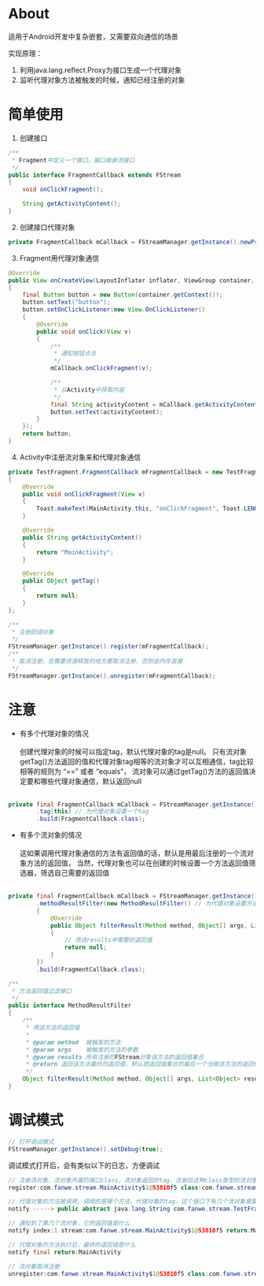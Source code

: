 # About
适用于Android开发中复杂嵌套，又需要双向通信的场景<br>

实现原理：<br>
1. 利用java.lang.reflect.Proxy为接口生成一个代理对象
2. 监听代理对象方法被触发的时候，通知已经注册的对象

# 简单使用
1. 创建接口
```java
/**
 * Fragment中定义一个接口，接口继承流接口
 */
public interface FragmentCallback extends FStream
{
    void onClickFragment();

    String getActivityContent();
}
```

2. 创建接口代理对象
```java
private FragmentCallback mCallback = FStreamManager.getInstance().newProxyBuilder().build(FragmentCallback.class);
```

3. Fragment用代理对象通信
```java
@Override
public View onCreateView(LayoutInflater inflater, ViewGroup container, Bundle savedInstanceState)
{
    final Button button = new Button(container.getContext());
    button.setText("button");
    button.setOnClickListener(new View.OnClickListener()
    {
        @Override
        public void onClick(View v)
        {
            /**
             * 通知按钮点击
             */
            mCallback.onClickFragment(v);

            /**
             * 从Activity中获取内容
             */
            final String activityContent = mCallback.getActivityContent();
            button.setText(activityContent);
        }
    });
    return button;
}
```

4. Activity中注册流对象来和代理对象通信
```java
private TestFragment.FragmentCallback mFragmentCallback = new TestFragment.FragmentCallback()
{
    @Override
    public void onClickFragment(View v)
    {
        Toast.makeText(MainActivity.this, "onClickFragment", Toast.LENGTH_SHORT).show();
    }

    @Override
    public String getActivityContent()
    {
        return "MainActivity";
    }

    @Override
    public Object getTag()
    {
        return null;
    }
};

/**
 * 注册回调对象
 */
FStreamManager.getInstance().register(mFragmentCallback);
/**
 * 取消注册，在需要资源释放的地方要取消注册，否则会内存泄漏
 */
FStreamManager.getInstance().unregister(mFragmentCallback);
```

# 注意
* 有多个代理对象的情况 <br> <br>
创建代理对象的时候可以指定tag，默认代理对象的tag是null。
只有流对象getTag()方法返回的值和代理对象tag相等的流对象才可以互相通信，tag比较相等的规则为 “==” 或者 “equals”，
流对象可以通过getTag()方法的返回值决定要和哪些代理对象通信，默认返回null <br> <br>

```java
private final FragmentCallback mCallback = FStreamManager.getInstance().newProxyBuilder()
        .tag(this) // 为代理对象设置一个tag
        .build(FragmentCallback.class);
```

* 有多个流对象的情况 <br> <br>
这如果调用代理对象通信的方法有返回值的话，默认是用最后注册的一个流对象方法的返回值，
当然，代理对象也可以在创建的时候设置一个方法返回值筛选器，筛选自己需要的返回值 <br> <br>

```java
private final FragmentCallback mCallback = FStreamManager.getInstance().newProxyBuilder()
        .methodResultFilter(new MethodResultFilter() // 为代理对象设置方法返回值筛选器
        {
            @Override
            public Object filterResult(Method method, Object[] args, List<Object> results)
            {
                // 筛选results中需要的返回值
                return null;
            }
        })
        .build(FragmentCallback.class);
```

```java
/**
 * 方法返回值过滤接口
 */
public interface MethodResultFilter
{
    /**
     * 筛选方法的返回值
     *
     * @param method  被触发的方法
     * @param args    被触发的方法的参数
     * @param results 所有注册的FStream对象该方法的返回值集合
     * @return 返回该方法最终的返回值，默认把返回值集合的最后一个当做该方法的返回值
     */
    Object filterResult(Method method, Object[] args, List<Object> results);
}

```

# 调试模式
```java
// 打开调试模式
FStreamManager.getInstance().setDebug(true);
```

调试模式打开后，会有类似以下的日志，方便调试

```java
// 注册流对象，流对象所属的接口class，流对象返回的tag，注册后这种class类型的流对象有几个
register:com.fanwe.stream.MainActivity$1@53810f5 class:com.fanwe.stream.TestFragment$FragmentCallback tag:null count:1

// 代理对象的方法被调用，调用的是哪个方法，代理对象的tag，这个接口下有几个流对象需要通知
notify -----> public abstract java.lang.String com.fanwe.stream.TestFragment$FragmentCallback.getActivityContent()  tag:null count:1

// 通知到了第几个流对象，它的返回值是什么
notify index:1 stream:com.fanwe.stream.MainActivity$1@53810f5 return:MainActivity

// 代理对象的方法执行后，最终的返回值是什么
notify final return:MainActivity

// 流对象取消注册
unregister:com.fanwe.stream.MainActivity$1@53810f5 class:com.fanwe.stream.TestFragment$FragmentCallback tag:null count:0

```
